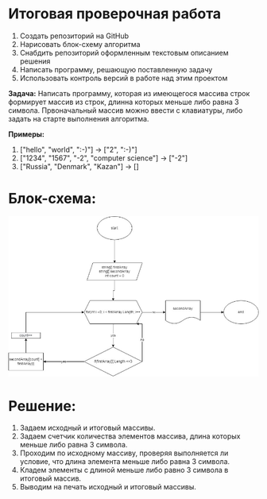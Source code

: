  
 # **Итоговая проверочная работа**
 1. Создать репозиторий на GitHub
 2. Нарисовать блок-схему алгоритма
 3. Снабдить репозиторий оформленным текстовым описанием решения
 4. Написать программу, решающую поставленную задачу
 5. Использовать контроль версий в работе над этим проектом

 **Задача:** Написать программу, которая из имеющегося массива строк формирует массив из строк, длинна которых меньше либо равна 3 символа. Првоначальный массив можно ввести с клавиатуры, либо задать на старте выполнения алгоритма.

 **Примеры:**
 1. ["hello", "world", ":-)"] -> ["2", ":-)"]
 2. ["1234", "1567", "-2", "computer science"] -> ["-2"]
 3. ["Russia", "Denmark", "Kazan"] -> []

 # **Блок-схема:**
![](<Блок-схема.jpg>)

 # **Решение:**
1. Задаем исходный и итоговый массивы.
2. Задаем счетчик количества элементов массива, длина которых меньше либо равна 3 символа.
3. Проходим по исходному массиву, проверяя выполняется ли условие, что длина элемента меньше либо равна 3 символа. 
4. Кладем элементы с длиной меньше либо равно 3 символа в итоговый массив.
5. Выводим на печать исходный и итоговый массивы.